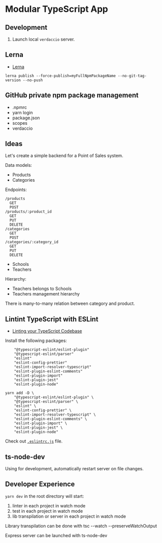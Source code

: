 # Modular TypeScript App

## Development

1. Launch local `verdaccio` server.

## Lerna

- [Lerna](https://github.com/lerna/lerna)

```
lerna publish --force-publish=myFullNpmPackageName --no-git-tag-version --no-push
```

## GitHub private npm package management

- .npmrc
- yarn login
- package.json
- scopes
- verdaccio

## Ideas

Let's create a simple backend for a Point of Sales system.

Data models:

- Products
- Categories

Endpoints:

```
/products
  GET
  POST
/products/:product_id
  GET
  PUT
  DELETE
/categories
  GET
  POST
/categories/:category_id
  GET
  PUT
  DELETE
```

- Schools
- Teachers

Hierarchy:

- Teachers belongs to Schools
- Teachers management hierarchy

There is many-to-many relation between category and product.

## Lintint TypeScript with ESLint

- [Linting your TypeScript Codebase](https://typescript-eslint.io/docs/linting/linting)

Install the following packages:

```
    "@typescript-eslint/eslint-plugin"
    "@typescript-eslint/parser"
    "eslint"
    "eslint-config-prettier"
    "eslint-import-resolver-typescript"
    "eslint-plugin-eslint-comments"
    "eslint-plugin-import"
    "eslint-plugin-jest"
    "eslint-plugin-node"
```

```
yarn add -D \
    "@typescript-eslint/eslint-plugin" \
    "@typescript-eslint/parser" \
    "eslint" \
    "eslint-config-prettier" \
    "eslint-import-resolver-typescript" \
    "eslint-plugin-eslint-comments" \
    "eslint-plugin-import" \
    "eslint-plugin-jest" \
    "eslint-plugin-node"
```

Check out [`.eslintrc.js`](./.eslintrc.js) file.

## ts-node-dev

Using for development, automatically restart server on file changes.

## Developer Experience

`yarn dev` in the root directory will start:

1. linter in each project in watch mode
2. test in each project in watch mode
3. lib transpilation or server in each project in watch mode

Library transpilation can be done with tsc --watch --preserveWatchOutput

Express server can be launched with ts-node-dev
